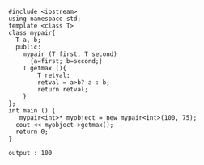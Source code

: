         #include <iostream>
        using namespace std;
        template <class T>
        class mypair{
          T a, b;
          public:
            mypair (T first, T second)
              {a=first; b=second;}
            T getmax (){
                T retval;
                retval = a>b? a : b;
                return retval;
            }
        };
        int main () {
           mypair<int>* myobject = new mypair<int>(100, 75);
          cout << myobject->getmax();
          return 0;
        }
        
        output : 100
